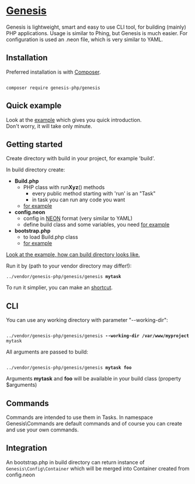 [Genesis](https://github.com/genesis-php/genesis)
===================================
Genesis is lightweight, smart and easy to use CLI tool, for building (mainly) PHP applications.
Usage is similar to Phing, but Genesis is much easier.
For configuration is used an .neon file, which is very similar to YAML.

Installation
------------
Preferred installation is with [Composer](https://doc.nette.org/composer).

<code>
composer require genesis-php/genesis
</code>


Quick example
---------------
Look at the [example](https://github.com/genesis-php/example) which gives you quick introduction.<br>
Don't worry, it will take only minute.


Getting started
---------------
Create directory with build in your project, for example 'build'.

In build directory create:
- <b>Build.php</b>
	- PHP class with run<b>Xyz</b>() methods
		- every public method starting with 'run' is an "Task"
		- in task you can run any code you want
	- [for example](https://github.com/genesis-php/example/blob/master/build-simple/TestBuild.php)
- <b>config.neon</b>
	- config in [NEON](http://ne-on.org) format (very similar to YAML)
	- define build class and some variables, you need
	[for example](https://github.com/genesis-php/example/blob/master/build-simple/config.neon)
- <b>bootstrap.php</b>
	- to load Build.php class
	- [for example](https://github.com/genesis-php/example/blob/master/build-simple/bootstrap.php)

[Look at the example, how can build directory looks like.](https://github.com/genesis-php/example/tree/master/build-simple)


Run it by (path to your vendor directory may differ!):<br>
<code>
../vendor/genesis-php/genesis/genesis <b>mytask</b>
</code>

To run it simplier, you can make an [shortcut](https://github.com/genesis-php/example/blob/master/build/build).


CLI
---------------
You can use any working directory with parameter "--working-dir":

<code>
../vendor/genesis-php/genesis/genesis <b>--working-dir /var/www/myproject</b> mytask
</code>


All arguments are passed to build:

<code>
../vendor/genesis-php/genesis/genesis <b>mytask</b> <b>foo</b>
</code>


Arguments <b>mytask</b> and <b>foo</b> will be available in your build class (property $arguments)


Commands
---------------
Commands are intended to use them in Tasks.
In namespace Genesis\Commands are default commands and of course you can create and use your own commands.



Integration
-------------
An bootstrap.php in build directory can return instance of <code>Genesis\Config\Container</code>
which will be merged into Container created from config.neon